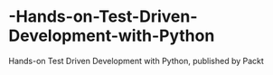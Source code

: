 # -Hands-on-Test-Driven-Development-with-Python
 Hands-on Test Driven Development with Python, published by Packt
